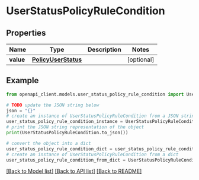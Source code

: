 # UserStatusPolicyRuleCondition


## Properties

Name | Type | Description | Notes
------------ | ------------- | ------------- | -------------
**value** | [**PolicyUserStatus**](PolicyUserStatus.md) |  | [optional] 

## Example

```python
from openapi_client.models.user_status_policy_rule_condition import UserStatusPolicyRuleCondition

# TODO update the JSON string below
json = "{}"
# create an instance of UserStatusPolicyRuleCondition from a JSON string
user_status_policy_rule_condition_instance = UserStatusPolicyRuleCondition.from_json(json)
# print the JSON string representation of the object
print(UserStatusPolicyRuleCondition.to_json())

# convert the object into a dict
user_status_policy_rule_condition_dict = user_status_policy_rule_condition_instance.to_dict()
# create an instance of UserStatusPolicyRuleCondition from a dict
user_status_policy_rule_condition_from_dict = UserStatusPolicyRuleCondition.from_dict(user_status_policy_rule_condition_dict)
```
[[Back to Model list]](../README.md#documentation-for-models) [[Back to API list]](../README.md#documentation-for-api-endpoints) [[Back to README]](../README.md)


